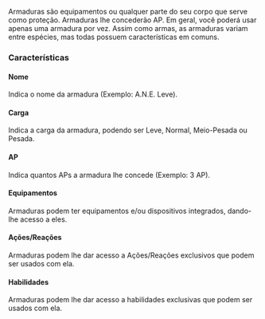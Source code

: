 Armaduras são equipamentos ou qualquer parte do seu corpo que serve como proteção. Armaduras lhe concederão AP. Em geral, você poderá usar apenas uma armadura por vez. Assim como armas, as armaduras variam entre espécies, mas todas possuem características em comuns.

### Características

#### Nome
Indica o nome da armadura (Exemplo: A.N.E. Leve).

#### Carga
Indica a carga da armadura, podendo ser Leve, Normal, Meio-Pesada ou Pesada.

#### AP
Indica quantos APs a armadura lhe concede (Exemplo: 3 AP).

<!-- #### Resiliência
Armaduras podem prover Resistências e Imunidades (Exemplo: Resistência Energia). -->

<!-- #### Propriedades
Indica as [Propriedades](#propriedades-1), se alguma, ligada a armadura. Geralmente utilizado para indicar que a armadura possui alguns equipamentos básicos embutidos como lanterna, comunicadores, etc. -->

#### Equipamentos
Armaduras podem ter equipamentos e/ou dispositivos integrados, dando-lhe acesso a eles.

#### Ações/Reações
Armaduras podem lhe dar acesso a Ações/Reações exclusivos que podem ser usados com ela.

#### Habilidades
Armaduras podem lhe dar acesso a habilidades exclusivas que podem ser usados com ela.

<!-- ## Propriedades -->
